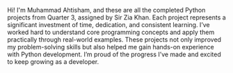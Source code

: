 Hi! I'm Muhammad Ahtisham, and these are all the completed Python projects from Quarter 3, assigned by Sir Zia Khan.
Each project represents a significant investment of time, dedication, and consistent learning. I’ve worked hard to understand core programming concepts and apply them practically through real-world examples. These projects not only improved my problem-solving skills but also helped me gain hands-on experience with Python development. I’m proud of the progress I’ve made and excited to keep growing as a developer.
